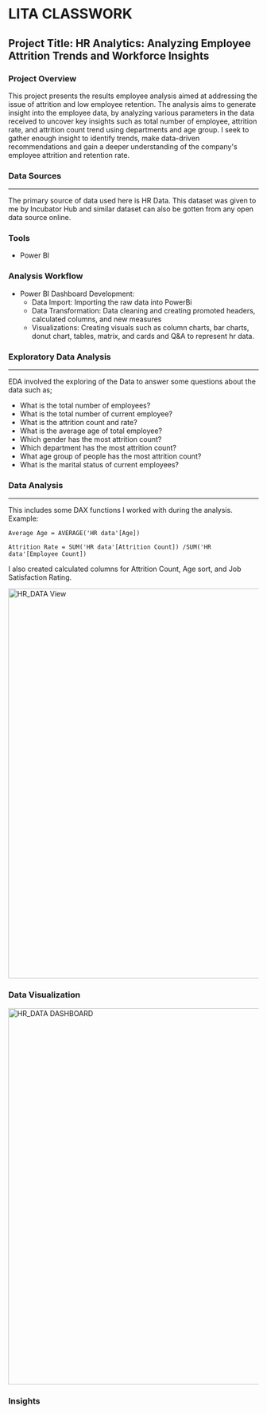 # LITA CLASSWORK
## Project Title: HR Analytics: Analyzing Employee Attrition Trends and Workforce Insights

### Project Overview
This project presents the results employee analysis aimed at addressing the issue of attrition and low employee retention. The analysis aims to generate insight into the employee data, by analyzing various parameters in the data received to uncover key insights such as total number of employee, attrition rate, and attrition count trend using departments and age group. I seek to gather enough insight to identify trends, make data-driven recommendations and gain a deeper understanding of the company's employee attrition and retention rate.

### Data Sources
---
The primary source of data used here is HR Data. This dataset was given to me by Incubator Hub and similar dataset can also be gotten from any open data source online.

### Tools
- Power BI
  
### Analysis Workflow
 - Power BI Dashboard Development:
     - Data Import: Importing the raw data into PowerBi
     - Data Transformation: Data cleaning and creating promoted headers, calculated columns, and new measures
     - Visualizations: Creating visuals such as column charts, bar charts, donut chart, tables, matrix, and cards and Q&A to represent hr data.
  
### Exploratory Data Analysis
---
EDA involved the exploring of the Data to answer some questions about the data such as;
- What is the total number of employees?
- What is the total number of current employee? 
- What is the attrition count and rate? 
- What is the average age of total employee?
- Which gender has the most attrition count?
- Which department has the most attrition count?
- What age group of people has the most attrition count?
- What is the marital status of current employees?

### Data Analysis
---
This includes some DAX functions I worked with during the analysis. Example:
```DAX
Average Age = AVERAGE('HR data'[Age])
```
 ```DAX
Attrition Rate = SUM('HR data'[Attrition Count]) /SUM('HR data'[Employee Count])
```

I also created calculated columns for Attrition Count, Age sort, and Job Satisfaction Rating.

<img width="782" alt="HR_DATA View" src="https://github.com/user-attachments/assets/f256201e-6e7d-4e0e-ac28-dd949632b3db">

### Data Visualization

<img width="755" alt="HR_DATA DASHBOARD" src="https://github.com/user-attachments/assets/a1765780-081d-4a60-8257-6732595a5a47">


### Insights


